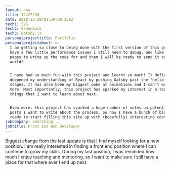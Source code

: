 ```yaml
---
layout: now
title: 12/27/18
date: 2018-12-28T01:59:08.236Z
tech1: SVG
tech2: GreenSock
tech3: Gatsby.js
personalprojecttitle: Portfolio
personalprojectabout: >-
  I am getting so close to being done with the first version of this project. I
  have a few little performance issues I still need to debug, and like two more
  pages to write up the code for and then I will be ready to send it out to the
  world! 


  I have had so much fun with this project and learnt so much! It definitely
  deepened my understanding of React by pushing Gatsby past the "hello world"
  stages. It has also been my biggest poke at animations and I can't wait to add
  more! Most importantly, this project has sparked my interest in a ton of new
  things that I want to learn about next. 


  Even more: this project has sparked a huge number of notes on potential blog
  posts I want to write about the process. So now I have a bunch of blog ideas
  ready to start filling this site up with (hopefully) interesting content!
jobcompany: Searching...
jobtitle: Front End Web Developer
---
```

Biggest change from the last update is that I find myself looking for a new position. I am really interested in finding a front end position where I can continue to grow my skills. During my last position, I was reminded how much I enjoy teaching and mentoring, so I want to make sure I still have a place for that where ever I end up next.
